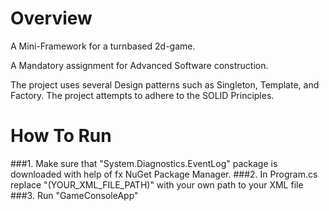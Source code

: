 # Overview
A Mini-Framework for a turnbased 2d-game.

A Mandatory assignment for Advanced Software construction.

The project uses several Design patterns such as Singleton, Template, and Factory.
The project attempts to adhere to the SOLID Principles.

# How To Run
###1. Make sure that "System.Diagnostics.EventLog" package is downloaded with help of fx NuGet Package Manager.
###2. In Program.cs replace "(YOUR_XML_FILE_PATH)" with your own path to your XML file
###3. Run "GameConsoleApp"

